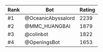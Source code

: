 Rank|Bot|Rating
---|---|---
#1|@OceanicAbyssalord|2239
#2|@MMC_HUANGBAI|1879
#3|@colinbot|1822
#4|@OpeningsBot|1653
